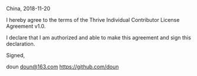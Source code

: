 China, 2018-11-20

I hereby agree to the terms of the Thrive Individual Contributor License
Agreement v1.0.

I declare that I am authorized and able to make this agreement and sign this
declaration.

Signed,

doun doun@163.com https://github.com/doun
